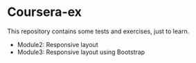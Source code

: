 Coursera-ex
===========
This repository contains some tests and exercises, just to learn.
- Module2: Responsive layout
- Module3: Responsive layout using Bootstrap
